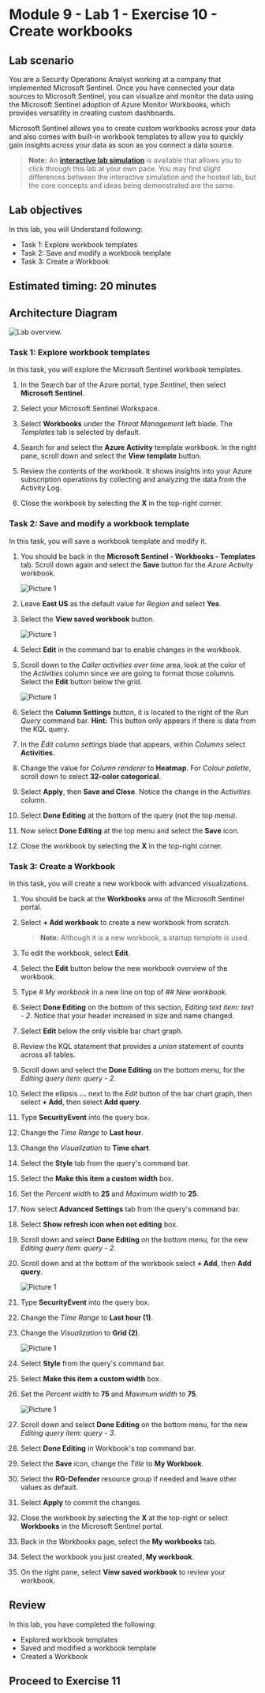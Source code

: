 # Module 9 - Lab 1 - Exercise 10 - Create workbooks

## Lab scenario

You are a Security Operations Analyst working at a company that implemented Microsoft Sentinel. Once you have connected your data sources to Microsoft Sentinel, you can visualize and monitor the data using the Microsoft Sentinel adoption of Azure Monitor Workbooks, which provides versatility in creating custom dashboards. 

Microsoft Sentinel allows you to create custom workbooks across your data and also comes with built-in workbook templates to allow you to quickly gain insights across your data as soon as you connect a data source.

>**Note:** An **[interactive lab simulation](https://mslabs.cloudguides.com/guides/SC-200%20Lab%20Simulation%20-%20Create%20workbooks)** is available that allows you to click through this lab at your own pace. You may find slight differences between the interactive simulation and the hosted lab, but the core concepts and ideas being demonstrated are the same.

## Lab objectives
 In this lab, you will Understand following:
 - Task 1: Explore workbook templates
 - Task 2: Save and modify a workbook template
 - Task 3: Create a Workbook

## Estimated timing: 20 minutes

## Architecture Diagram

 ![Lab overview.](../Media/SC-200ex10upd.png)

### Task 1: Explore workbook templates

In this task, you will explore the Microsoft Sentinel workbook templates.

1. In the Search bar of the Azure portal, type *Sentinel*, then select **Microsoft Sentinel**.

1. Select your Microsoft Sentinel Workspace.

1. Select **Workbooks** under the *Threat Management* left blade. The *Templates* tab is selected by default.

1. Search for and select the **Azure Activity** template workbook. In the right pane, scroll down and select the **View template** button.

1. Review the contents of the workbook. It shows insights into your Azure subscription operations by collecting and analyzing the data from the Activity Log.

1. Close the workbook by selecting the **X** in the top-right corner.

### Task 2: Save and modify a workbook template

In this task, you will save a workbook template and modify it.

1. You should be back in the **Microsoft Sentinel - Workbooks - Templates** tab. Scroll down again and select the **Save** button for the *Azure Activity* workbook. 

   ![Picture 1](../Media/savedactivity.png)

1. Leave **East US** as the default value for *Region* and select **Yes**.

1. Select the **View saved workbook** button.

   ![Picture 1](../Media/savedworkbook.png)

1. Select **Edit** in the command bar to enable changes in the workbook.

1. Scroll down to the *Caller activities over time* area, look at the color of the *Activities* column since we are going to format those columns. Select the **Edit** button below the grid.

   ![Picture 1](../Media/editcaller.png)

1. Select the **Column Settings** button, it is located to the right of the *Run Query* command bar. **Hint:** This button only appears if there is data from the KQL query.

1. In the *Edit column settings* blade that appears, within *Columns* select **Activities**.

1. Change the value for *Column renderer* to **Heatmap**. For *Colour palette*, scroll down to select **32-color categorical**.

1. Select **Apply**, then **Save and Close**. Notice the change in the *Activities* column.

1. Select **Done Editing** at the bottom of the query (not the top menu).

1. Now select **Done Editing** at the top menu and select the **Save** icon. 

1. Close the workbook by selecting the **X** in the top-right corner.

### Task 3: Create a Workbook

In this task, you will create a new workbook with advanced visualizations.

1. You should be back at the **Workbooks** area of the Microsoft Sentinel portal.

1. Select **+ Add workbook** to create a new workbook from scratch. 

    >**Note:** Although it is a new workbook, a startup template is used.

1. To edit the workbook, select **Edit**.

1. Select the **Edit** button below the new workbook
overview of the workbook.

1. Type *# My workbook* in a new line on top of *## New workbook*.

1. Select **Done Editing** on the bottom of this section, *Editing text item: text - 2*. Notice that your header increased in size and name changed.

1. Select **Edit** below the only visible bar chart graph.

1. Review the KQL statement that provides a *union* statement of counts across all tables.

1. Scroll down and select the **Done Editing** on the bottom menu, for the *Editing query item: query - 2*.

1. Select the ellipsis **...** next to the *Edit* button of the bar chart graph, then select **+ Add**, then select **Add query**.

1. Type **SecurityEvent** into the query box.

1. Change the *Time Range* to **Last hour**.

1. Change the *Visualization* to **Time chart**.

1. Select the **Style** tab from the query's command bar.

1. Select the **Make this item a custom width** box.

1. Set the *Percent width* to **25** and *Maximum width* to **25**.

1. Now select **Advanced Settings** tab from the query's command bar.

1. Select **Show refresh icon when not editing** box. 

1. Scroll down and select **Done Editing** on the bottom menu, for the new *Editing query item: query - 2*.

1. Scroll down and at the bottom of the workbook select **+ Add**, then **Add query**.

    ![Picture 1](../Media/addquery.png)

1. Type **SecurityEvent** into the query box.

1. Change the *Time Range* to **Last hour (1)**.

1. Change the *Visualization* to **Grid (2)**.

   ![Picture 1](../Media/grid.png)

1. Select **Style** from the query's command bar.

1. Select **Make this item a custom width** box.

1. Set the *Percent width* to **75** and *Maximum width* to **75**.

   ![Picture 1](../Media/75.png)

1. Scroll down and select **Done Editing** on the bottom menu, for the new *Editing query item: query - 3*.

1. Select **Done Editing** in Workbook's top command bar.

1. Select the **Save** icon, change the *Title* to **My Workbook**.

1. Select the **RG-Defender** resource group if needed and leave other values as default.

1.  Select **Apply** to commit the changes. 

1. Close the workbook by selecting the **X** at the top-right or select **Workbooks** in the Microsoft Sentinel portal.

1. Back in the *Workbooks* page, select the **My workbooks** tab.

1. Select the workbook you just created, **My workbook**.

1. On the right pane, select **View saved workbook** to review your workbook.

## Review
In this lab, you have completed the following:
 - Explored workbook templates
 - Saved and modified a workbook template
 - Created a Workbook

## Proceed to Exercise 11
